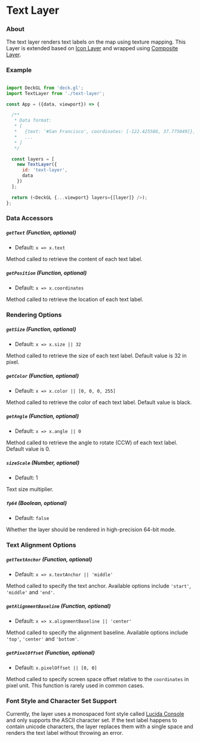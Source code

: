 
# Text Layer

### About

The text layer renders text labels on the map using texture mapping. This Layer is extended based on [Icon Layer](/docs/layers/icon-layer.md) and wrapped using [Composite Layer](/docs/api-reference/composite-layer.md).

### Example

```js

import DeckGL from 'deck.gl';
import TextLayer from './text-layer';

const App = ({data, viewport}) => {

  /**
   * Data format:
   * [
   *   {text: '#San Francisco', coordinates: [-122.425586, 37.775049]},
   *   ...
   * ]
   */

  const layers = [
    new TextLayer({
      id: 'text-layer',
      data
    })
  ];

  return (<DeckGL {...viewport} layers={[layer]} />);
};
```

### Data Accessors

##### `getText` (Function, optional)

- Default: `x => x.text`

Method called to retrieve the content of each text label.

##### `getPosition` (Function, optional)

- Default: `x => x.coordinates`

Method called to retrieve the location of each text label.

### Rendering Options

##### `getSize` (Function, optional)

- Default: `x => x.size || 32`

Method called to retrieve the size of each text label. Default value is 32 in pixel.

##### `getColor` (Function, optional)

- Default: `x => x.color || [0, 0, 0, 255]`

Method called to retrieve the color of each text label. Default value is black.

##### `getAngle` (Function, optional)

- Default: `x => x.angle || 0`

Method called to retrieve the angle to rotate (CCW) of each text label. Default value is 0.

##### `sizeScale` (Number, optional)

- Default: 1

Text size multiplier.

##### `fp64` (Boolean, optional)

- Default: `false`

Whether the layer should be rendered in high-precision 64-bit mode.

### Text Alignment Options

##### `getTextAnchor` (Function, optional)

- Default: `x => x.textAnchor || 'middle'`

Method called to specify the text anchor. Available options include `'start'`, `'middle'` and `'end'`.

##### `getAlignmentBaseline` (Function, optional)

- Default: `x => x.alignmentBaseline || 'center'`

Method called to specify the alignment baseline. Available options include `'top'`, `'center'` and `'bottom'`.

##### `getPixelOffset` (Function, optional)

- Default: `x.pixelOffset || [0, 0]`

Method called to specify screen space offset relative to the `coordinates` in pixel unit. This function is rarely used in common cases.

### Font Style and Character Set Support
Currently, the layer uses a monospaced font style called [Lucida Console](https://en.wikipedia.org/wiki/Lucida#Lucida_Console) and only supports the ASCII character set. If the text label happens to contain unicode characters, the layer replaces them with a single space and renders the text label without throwing an error.
